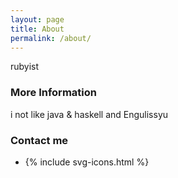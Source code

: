```yaml
---
layout: page
title: About
permalink: /about/
---
```


rubyist

### More Information

i not like java & haskell and Engulissyu

### Contact me
<div class="footer_list">
<ul><li>{% include svg-icons.html %}
</li></ul></div>

